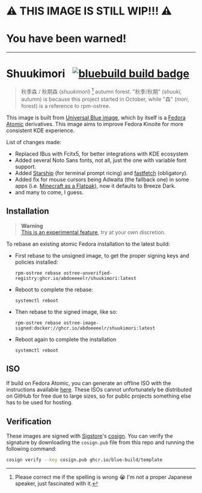 # **⚠️ THIS IMAGE IS STILL WIP!!! ⚠️**
# You have been warned!
---

# Shuukimori &nbsp; [![bluebuild build badge](https://github.com/blue-build/template/actions/workflows/build.yml/badge.svg)](https://github.com/blue-build/template/actions/workflows/build.yml)

> 秋季森 / 秋期森 (_shuukimori_) [^1]
> autumn forest. "秋季/秋期" (_shuuki_, autumn) is because this project started in October, while "森" (_mori_, forest) is a reference to rpm-ostree.
[^1]: Please correct me if the spelling is wrong 😭 I'm not a proper Japanese speaker, just fascinated with it.

This image is built from [Universal Blue image](https://universal-blue.org), which by itself is a [Fedora Atomic](https://fedoraproject.org/atomic-desktops/) derivatives. This image aims to improve Fedora Kinoite for more consistent KDE experience.

List of changes made:
- Replaced IBus with Fcitx5, for better integrations with KDE ecosystem
- Added several Noto Sans fonts, not all, just the one with variable font support.
- Added [Starship](https://starship.rs) (for terminal prompt ricing) and [fastfetch](https://github.com/fastfetch-cli/fastfetch) (obligatory).
- Added fix for mouse cursors being Adwaita (the fallback one) in some apps (i.e. [Minecraft as a Flatpak](https://www.reddit.com/r/kde/comments/13ddktm/mouse_cursor_changing_when_over_some_apps_when/)), now it defaults to Breeze Dark.
- and many to come, I guess.

## Installation

> **Warning**  
> [This is an experimental feature](https://www.fedoraproject.org/wiki/Changes/OstreeNativeContainerStable), try at your own discretion.

To rebase an existing atomic Fedora installation to the latest build:

- First rebase to the unsigned image, to get the proper signing keys and policies installed:
  ```
  rpm-ostree rebase ostree-unverified-registry:ghcr.io/abdoeeeelr/shuukimori:latest
  ```
- Reboot to complete the rebase:
  ```
  systemctl reboot
  ```
- Then rebase to the signed image, like so:
  ```
  rpm-ostree rebase ostree-image-signed:docker://ghcr.io/abdoeeeelr/shuukimori:latest
  ```
- Reboot again to complete the installation
  ```
  systemctl reboot
  ```

## ISO

If build on Fedora Atomic, you can generate an offline ISO with the instructions available [here](https://blue-build.org/learn/universal-blue/#fresh-install-from-an-iso). These ISOs cannot unfortunately be distributed on GitHub for free due to large sizes, so for public projects something else has to be used for hosting.

## Verification

These images are signed with [Sigstore](https://www.sigstore.dev/)'s [cosign](https://github.com/sigstore/cosign). You can verify the signature by downloading the `cosign.pub` file from this repo and running the following command:

```bash
cosign verify --key cosign.pub ghcr.io/blue-build/template
```
